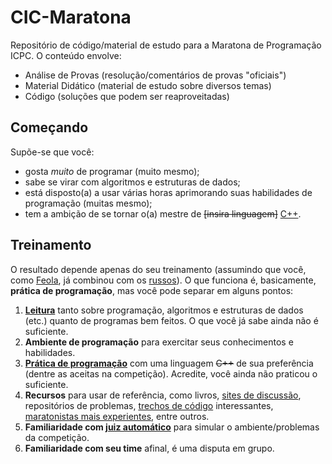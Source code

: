 CIC-Maratona
============

Repositório de código/material de estudo para a Maratona de Programação ICPC. O conteúdo envolve:

* Análise de Provas (resolução/comentários de provas "oficiais")
* Material Didático (material de estudo sobre diversos temas)
* Código (soluções que podem ser reaproveitadas)

Começando
---------

Supõe-se que você:

* gosta _muito_ de programar (muito mesmo);
* sabe se virar com algoritmos e estruturas de dados;
* está disposto(a) a usar várias horas aprimorando suas habilidades de programação (muitas mesmo);
* tem a ambição de se tornar o(a) mestre de ~~[insira linguagem]~~ [C++](https://pt.wikipedia.org/wiki/C%2B%2B).

Treinamento
-----------

O resultado depende apenas do seu treinamento (assumindo que você, como [Feola](http://www.cienciadaestrategia.com.br/teoriadosjogos/capitulo.asp?cap=i2), já combinou com os [russos](http://www.bloomberg.com/news/features/2015-09-25/the-jocks-of-computer-code-do-it-for-the-job-offers)). O que funciona é, basicamente, __prática de programação__, mas você pode separar em alguns pontos:

1. **[Leitura](Estudo/Leitura.md)** tanto sobre programação, algoritmos e estruturas de dados (etc.) quanto de programas bem feitos. O que você já sabe ainda não é suficiente.
1. **Ambiente de programação** para exercitar seus conhecimentos e habilidades.
1. **[Prática de programação](Estudo/Programacao.md)** com uma linguagem ~~C++~~ de sua preferência (dentre as aceitas na competição). Acredite, você ainda não praticou o suficiente.
1. **Recursos** para usar de referência, como livros, [sites de discussão](Estudo/Sites.md), repositórios de problemas, [trechos de código](src/README.md) interessantes, [maratonistas mais experientes](Estudo/Dicas.md), entre outros.
1. **Familiaridade com [juiz automático](Estudo/Juizes.md)** para simular o ambiente/problemas da competição.
1. **Familiaridade com seu time** afinal, é uma disputa em grupo.

